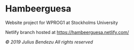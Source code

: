 # Hambeerguesa
Website project for WPROG1 at Stockholms University

Netlify branch hosted at https://hambeerguesa.netlify.com/

*© 2019 Julius Bendezu All rights reserved*
